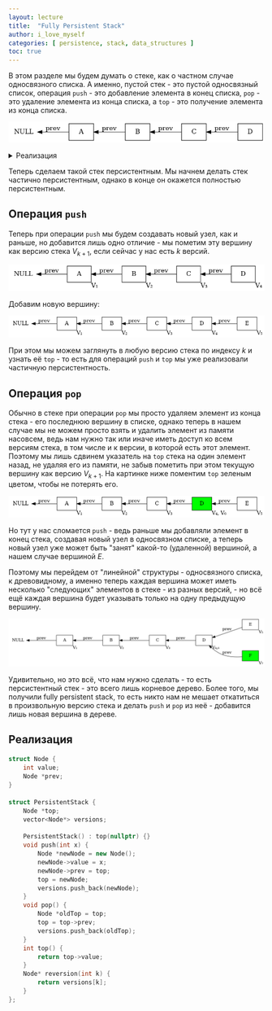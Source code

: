 ```yaml
---
layout: lecture
title:  "Fully Persistent Stack"
author: i_love_myself
categories: [ persistence, stack, data_structures ]
toc: true
---
```


В этом разделе мы будем думать о стеке, как о частном случае односвязного списка. А именно, пустой стек - это пустой односвязный список, операция `push` - это добавление элемента в конец списка, `pop` - это удаление элемента из конца списка, а `top` - это получение элемента из конца списка.

![Stack as forward list](img/forward-list.png)

<details markdown="1">
<summary>Реализация</summary>

```cpp
struct Node {
    int value;
    Node *next;
};

struct Stack {
    Node *top;

    Stack() : top(nullptr) {}

    void push(int x) {
        Node *newNode = new Node();
        newNode->value = x;
        newNode->next = top;
        top = newNode;
    }

    void pop() {
        Node *oldTop = top;
        top = top->next;
        delete oldTop;
    }

    int top() {
        return top->value;
    }
};
```

</details>

Теперь сделаем такой стек персистентным. Мы начнем делать стек частично персистентным, однако в конце он окажется полностью персистентным.

## Операция `push`

Теперь при операции `push` мы будем создавать новый узел, как и раньше, но добавится лишь одно отличие - мы пометим эту вершину как версию стека $V_{k+1}$, если сейчас у нас есть $k$ версий.

![enumerated 4 versions](img/enumerated_4_versions.png)

Добавим новую вершину:

![enumerated 5 versions](img/enumerated_5_versions.png)

При этом мы можем заглянуть в любую версию стека по индексу $k$ и узнать её `top` - то есть для операций `push` и `top` мы уже реализовали частичную персистентность.

## Операция `pop`

Обычно в стеке при операции `pop` мы просто удаляем элемент из конца стека - его последнюю вершину в списке, однако теперь в нашем случае мы не можем просто взять и удалить элемент из памяти насовсем, ведь нам нужно так или иначе иметь доступ ко всем версиям стека, в том числе и к версии, в которой есть этот элемент. Поэтому мы лишь сдвинем указатель на `top` стека на один элемент назад, не удаляя его из памяти, не забыв пометить при этом текущую вершину как версию $V_{k+1}$. На картинке ниже поментим `top` зеленым цветом, чтобы не потерять его.

![remove one item](img/remove_one_item.png)

Но тут у нас сломается `push` - ведь раньше мы добавляли элемент в конец стека, создавая новый узел в односвязном списке, а теперь новый узел уже может быть "занят" какой-то (удаленной) вершиной, а нашем случае вершиной $E$.

Поэтому мы перейдем от "линейной" структуры - односвязного списка, к древовидному, а именно теперь каждая вершина может иметь несколько "следующих" элементов в стеке - из разных версий, - но всё ещё каждая вершина будет указывать только на одну предыдущую вершину.

![tree structure](img/tree_structure.png)

Удивительно, но это всё, что нам нужно сделать - то есть персистентный стек - это всего лишь корневое дерево. Более того, мы получили fully persistent stack, то есть никто нам не мешает откатиться в произвольную версию стека и делать `push` и `pop` из неё - добавится лишь новая вершина в дереве.

## Реализация

```cpp
struct Node {
    int value;
    Node *prev;
}

struct PersistentStack {
    Node *top;
    vector<Node*> versions;

    PersistentStack() : top(nullptr) {}
    void push(int x) {
        Node *newNode = new Node();
        newNode->value = x;
        newNode->prev = top;
        top = newNode;
        versions.push_back(newNode);
    }
    void pop() {
        Node *oldTop = top;
        top = top->prev;
        versions.push_back(oldTop);
    }
    int top() {
        return top->value;
    }
    Node* reversion(int k) {
        return versions[k];
    }
};
```
